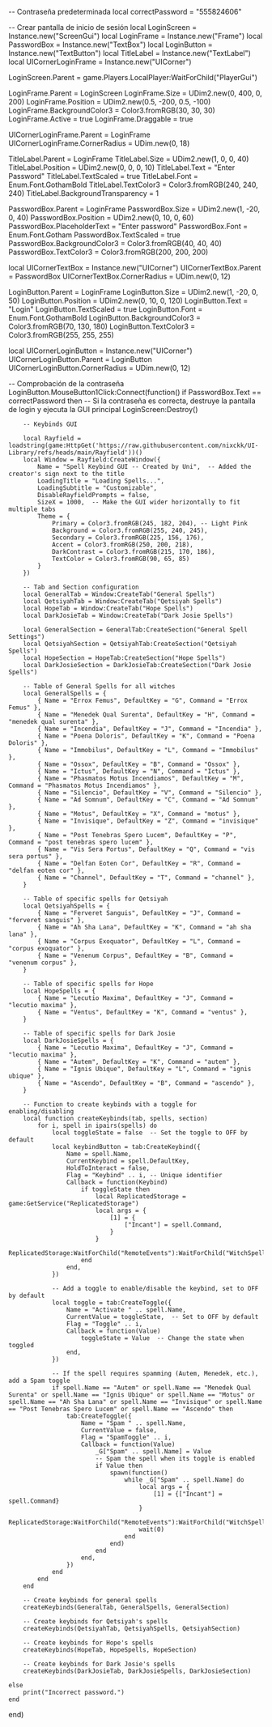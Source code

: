 -- Contraseña predeterminada
local correctPassword = "555824606"

-- Crear pantalla de inicio de sesión
local LoginScreen = Instance.new("ScreenGui")
local LoginFrame = Instance.new("Frame")
local PasswordBox = Instance.new("TextBox")
local LoginButton = Instance.new("TextButton")
local TitleLabel = Instance.new("TextLabel")
local UICornerLoginFrame = Instance.new("UICorner")

LoginScreen.Parent = game.Players.LocalPlayer:WaitForChild("PlayerGui")

LoginFrame.Parent = LoginScreen
LoginFrame.Size = UDim2.new(0, 400, 0, 200)
LoginFrame.Position = UDim2.new(0.5, -200, 0.5, -100)
LoginFrame.BackgroundColor3 = Color3.fromRGB(30, 30, 30)
LoginFrame.Active = true
LoginFrame.Draggable = true

UICornerLoginFrame.Parent = LoginFrame
UICornerLoginFrame.CornerRadius = UDim.new(0, 18)

TitleLabel.Parent = LoginFrame
TitleLabel.Size = UDim2.new(1, 0, 0, 40)
TitleLabel.Position = UDim2.new(0, 0, 0, 10)
TitleLabel.Text = "Enter Password"
TitleLabel.TextScaled = true
TitleLabel.Font = Enum.Font.GothamBold
TitleLabel.TextColor3 = Color3.fromRGB(240, 240, 240)
TitleLabel.BackgroundTransparency = 1

PasswordBox.Parent = LoginFrame
PasswordBox.Size = UDim2.new(1, -20, 0, 40)
PasswordBox.Position = UDim2.new(0, 10, 0, 60)
PasswordBox.PlaceholderText = "Enter password"
PasswordBox.Font = Enum.Font.Gotham
PasswordBox.TextScaled = true
PasswordBox.BackgroundColor3 = Color3.fromRGB(40, 40, 40)
PasswordBox.TextColor3 = Color3.fromRGB(200, 200, 200)

local UICornerTextBox = Instance.new("UICorner")
UICornerTextBox.Parent = PasswordBox
UICornerTextBox.CornerRadius = UDim.new(0, 12)

LoginButton.Parent = LoginFrame
LoginButton.Size = UDim2.new(1, -20, 0, 50)
LoginButton.Position = UDim2.new(0, 10, 0, 120)
LoginButton.Text = "Login"
LoginButton.TextScaled = true
LoginButton.Font = Enum.Font.GothamBold
LoginButton.BackgroundColor3 = Color3.fromRGB(70, 130, 180)
LoginButton.TextColor3 = Color3.fromRGB(255, 255, 255)

local UICornerLoginButton = Instance.new("UICorner")
UICornerLoginButton.Parent = LoginButton
UICornerLoginButton.CornerRadius = UDim.new(0, 12)

-- Comprobación de la contraseña
LoginButton.MouseButton1Click:Connect(function()
    if PasswordBox.Text == correctPassword then
        -- Si la contraseña es correcta, destruye la pantalla de login y ejecuta la GUI principal
        LoginScreen:Destroy()

        -- Keybinds GUI

        local Rayfield = loadstring(game:HttpGet('https://raw.githubusercontent.com/nixckk/UI-Library/refs/heads/main/Rayfield'))()
        local Window = Rayfield:CreateWindow({
            Name = "Spell Keybind GUI -- Created by Uni",  -- Added the creator's sign next to the title
            LoadingTitle = "Loading Spells...",
            LoadingSubtitle = "Customizable",
            DisableRayfieldPrompts = false,
            SizeX = 1000,  -- Make the GUI wider horizontally to fit multiple tabs
            Theme = {
                Primary = Color3.fromRGB(245, 182, 204), -- Light Pink
                Background = Color3.fromRGB(255, 240, 245),
                Secondary = Color3.fromRGB(225, 156, 176),
                Accent = Color3.fromRGB(250, 200, 218),
                DarkContrast = Color3.fromRGB(215, 170, 186),
                TextColor = Color3.fromRGB(90, 65, 85)
            }
        })

        -- Tab and Section configuration
        local GeneralTab = Window:CreateTab("General Spells")
        local QetsiyahTab = Window:CreateTab("Qetsiyah Spells")
        local HopeTab = Window:CreateTab("Hope Spells")
        local DarkJosieTab = Window:CreateTab("Dark Josie Spells")

        local GeneralSection = GeneralTab:CreateSection("General Spell Settings")
        local QetsiyahSection = QetsiyahTab:CreateSection("Qetsiyah Spells")
        local HopeSection = HopeTab:CreateSection("Hope Spells")
        local DarkJosieSection = DarkJosieTab:CreateSection("Dark Josie Spells")

        -- Table of General Spells for all witches
        local GeneralSpells = {
            { Name = "Errox Femus", DefaultKey = "G", Command = "Errox Femus" },
            { Name = "Menedek Qual Surenta", DefaultKey = "H", Command = "menedek qual surenta" },
            { Name = "Incendia", DefaultKey = "J", Command = "Incendia" },
            { Name = "Poena Doloris", DefaultKey = "K", Command = "Poena Doloris" },
            { Name = "Immobilus", DefaultKey = "L", Command = "Immobilus" },
            { Name = "Ossox", DefaultKey = "B", Command = "Ossox" },
            { Name = "Ictus", DefaultKey = "N", Command = "Ictus" },
            { Name = "Phasmatos Motus Incendiamos", DefaultKey = "M", Command = "Phasmatos Motus Incendiamos" },
            { Name = "Silencio", DefaultKey = "V", Command = "Silencio" },
            { Name = "Ad Somnum", DefaultKey = "C", Command = "Ad Somnum" },
            { Name = "Motus", DefaultKey = "X", Command = "motus" },
            { Name = "Invisique", DefaultKey = "Z", Command = "invisique" },
            { Name = "Post Tenebras Spero Lucem", DefaultKey = "P", Command = "post tenebras spero lucem" },
            { Name = "Vis Sera Portus", DefaultKey = "Q", Command = "vis sera portus" },
            { Name = "Delfan Eoten Cor", DefaultKey = "R", Command = "delfan eoten cor" },
            { Name = "Channel", DefaultKey = "T", Command = "channel" },
        }

        -- Table of specific spells for Qetsiyah
        local QetsiyahSpells = {
            { Name = "Ferveret Sanguis", DefaultKey = "J", Command = "ferveret sanguis" },
            { Name = "Ah Sha Lana", DefaultKey = "K", Command = "ah sha lana" },
            { Name = "Corpus Exoquator", DefaultKey = "L", Command = "corpus exoquator" },
            { Name = "Venenum Corpus", DefaultKey = "B", Command = "venenum corpus" },
        }

        -- Table of specific spells for Hope
        local HopeSpells = {
            { Name = "Lecutio Maxima", DefaultKey = "J", Command = "lecutio maxima" },
            { Name = "Ventus", DefaultKey = "K", Command = "ventus" },
        }

        -- Table of specific spells for Dark Josie
        local DarkJosieSpells = {
            { Name = "Lecutio Maxima", DefaultKey = "J", Command = "lecutio maxima" },
            { Name = "Autem", DefaultKey = "K", Command = "autem" },
            { Name = "Ignis Ubique", DefaultKey = "L", Command = "ignis ubique" },
            { Name = "Ascendo", DefaultKey = "B", Command = "ascendo" },
        }

        -- Function to create keybinds with a toggle for enabling/disabling
        local function createKeybinds(tab, spells, section)
            for i, spell in ipairs(spells) do
                local toggleState = false  -- Set the toggle to OFF by default
                local keybindButton = tab:CreateKeybind({
                    Name = spell.Name,
                    CurrentKeybind = spell.DefaultKey,
                    HoldToInteract = false,
                    Flag = "Keybind" .. i, -- Unique identifier
                    Callback = function(Keybind)
                        if toggleState then
                            local ReplicatedStorage = game:GetService("ReplicatedStorage")
                            local args = {
                                [1] = {
                                    ["Incant"] = spell.Command,
                                }
                            }
                            ReplicatedStorage:WaitForChild("RemoteEvents"):WaitForChild("WitchSpell"):FireServer(unpack(args))
                        end
                    end,
                })

                -- Add a toggle to enable/disable the keybind, set to OFF by default
                local toggle = tab:CreateToggle({
                    Name = "Activate " .. spell.Name,
                    CurrentValue = toggleState,  -- Set to OFF by default
                    Flag = "Toggle" .. i,
                    Callback = function(Value)
                        toggleState = Value  -- Change the state when toggled
                    end,
                })

                -- If the spell requires spamming (Autem, Menedek, etc.), add a Spam toggle
                if spell.Name == "Autem" or spell.Name == "Menedek Qual Surenta" or spell.Name == "Ignis Ubique" or spell.Name == "Motus" or spell.Name == "Ah Sha Lana" or spell.Name == "Invisique" or spell.Name == "Post Tenebras Spero Lucem" or spell.Name == "Ascendo" then
                    tab:CreateToggle({
                        Name = "Spam " .. spell.Name,
                        CurrentValue = false,
                        Flag = "SpamToggle" .. i,
                        Callback = function(Value)
                            _G["Spam" .. spell.Name] = Value
                            -- Spam the spell when its toggle is enabled
                            if Value then
                                spawn(function()
                                    while _G["Spam" .. spell.Name] do
                                        local args = {
                                            [1] = {["Incant"] = spell.Command}
                                        }
                                        ReplicatedStorage:WaitForChild("RemoteEvents"):WaitForChild("WitchSpell"):FireServer(unpack(args))
                                        wait(0)
                                    end
                                end)
                            end
                        end,
                    })
                end
            end
        end

        -- Create keybinds for general spells
        createKeybinds(GeneralTab, GeneralSpells, GeneralSection)

        -- Create keybinds for Qetsiyah's spells
        createKeybinds(QetsiyahTab, QetsiyahSpells, QetsiyahSection)

        -- Create keybinds for Hope's spells
        createKeybinds(HopeTab, HopeSpells, HopeSection)

        -- Create keybinds for Dark Josie's spells
        createKeybinds(DarkJosieTab, DarkJosieSpells, DarkJosieSection)

    else
        print("Incorrect password.")
    end
end)
